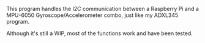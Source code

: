 This program handles the I2C communication between a Raspberry Pi and a MPU-6050 Gyroscope/Accelerometer
combo, just like my ADXL345 program.

Although it's still a WIP, most of the functions work and have been tested.